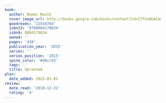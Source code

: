 ```yaml
---
book:
  author: Naomi Novik
  cover_image_url: http://books.google.com/books/content?id=ITfXoAEACAAJ&printsec=frontcover&img=1&zoom=1&source=gbs_api
  goodreads: '22544764'
  isbn13: '9780804179034'
  isbn9: 0804179034
  owned: ''
  pages: '438'
  publication_year: '2015'
  series: ''
  series_position: '2015'
  spine_color: '#d8cc93'
  tags: ''
  title: Uprooted
plan:
  date_added: 2023-01-01
review:
  date_read: '2018-12-31'
  rating: '4'
---
```

